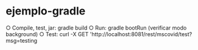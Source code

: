 # ejemplo-gradle
○ Compile, test, jar: gradle build
○ Run: gradle bootRun (verificar modo background)
○ Test: curl -X GET 'http://localhost:8081/rest/mscovid/test?msg=testing